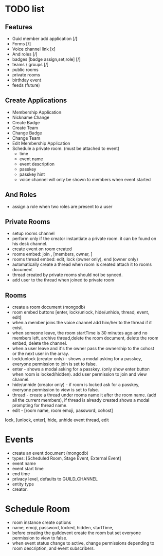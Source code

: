 # TODO list

## Features
- Guid member add application [/]
- Forms [/]
- Voice channel link [x]
- And roles  [/]
- badges [badge assign,set,role] [/]
- teams / groups [/]
- public rooms
- private rooms
- birthday event
- feeds (future)


## Create Applications
- Membership Application
- Nickname Change
- Create Badge
- Create Team
- Change Badge
- Change Team
- Edit Membership Application
- Schedule a private room. (must be attached to event)
  - time
  - event name
  - event description
  - passkey
  - passkey hint
  - voice channel will only be shown to members when event started

## And Roles
- assign a role when two roles are present to a user

## Private Rooms
- setup rooms channel
- perform only if the creator instantiate a private room. it can be found on his desk channel.
- create event on room created
- rooms embed: join , [members, owner, ]
- rooms thread embed: edit, lock (owner only), end (owner only)
- automatically create a thread when room is created attach it to rooms document
- thread created by private rooms should not be synced.
- add user to the thread when joined to private room

## Rooms
- create a room document (mongodb)
- room embed buttons [enter, lock/unlock, hide/unhide, thread, event, edit]
- when a member joins the voice channel add him/her to the thread if it exist.
- when someone leave, the room startTime is 30 minutes ago and no members left, archive thread,delete the room document, delete the room embed, delete the channel.
- when a user leave and it's the owner pass the ownership to the cohost or the next user in the array.
- lock/unlock (creator only) - shows a modal asking for a passkey, everyone permission to join is set to false.
- enter - shows a modal asking for a passkey. (only show enter button when room is locked/hidden). add user permission to join and view channel.
- hide/unhide (creator only) - if room is locked ask for a passkey,  everyone permission to view is set to false.
- thread - create a thread under rooms name it after the room name. (add all the current members), if thread is already created shows a modal prompting for thread name.
- edit - [room name, room emoji, password, cohost]

lock, [unlock, enter], 
hide, unhide
event
thread,
edit

# Events
- create an event document (mongodb)
- types: [Scheduled Room, Stage Event, External Event]
- event name
- event start time
- end time
- privacy level, defaults to GUILD_CHANNEL
- entity type
- creator.

# Schedule Room
- room instance create options
- name, emoji, password, locked, hidden, startTime,
- before creating the guildevent create the room but set everyone permission to  view to false.
- when event status change to active, change permissions depending to room description, and event subscribers.






